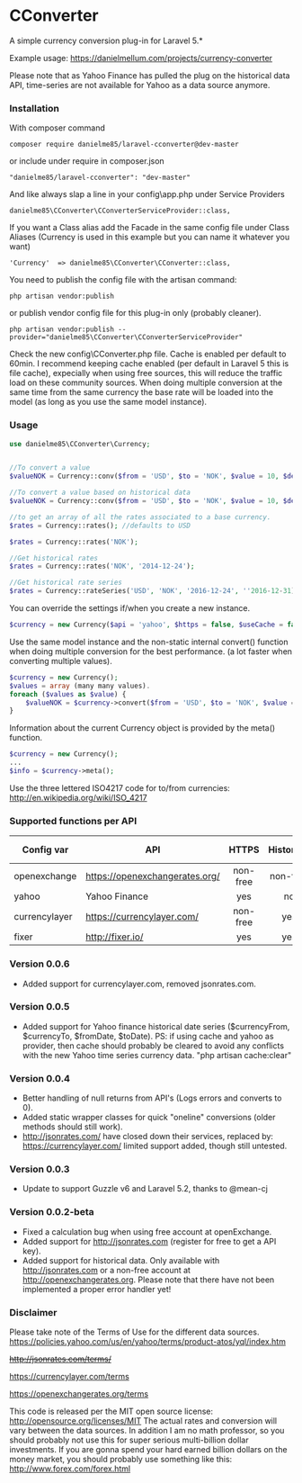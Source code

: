 # CConverter
A simple currency conversion plug-in for Laravel 5.*
<p>
Example usage: <a href="https://danielmellum.com/projects/currency-converter" target="_blank">https://danielmellum.com/projects/currency-converter</a>
</p>
<p>
Please note that as Yahoo Finance has pulled the plug on the historical data API, time-series are not available for Yahoo as a data source anymore.
</p>

### Installation
With composer command
```
composer require danielme85/laravel-cconverter@dev-master
```
or include under require in composer.json 
```
"danielme85/laravel-cconverter": "dev-master"
```

And like always slap a line in your config\app.php under Service Providers
```
danielme85\CConverter\CConverterServiceProvider::class,
```

If you want a Class alias add the Facade in the same config file under Class Aliases (Currency is used in this example but you can name it whatever you want)
```
'Currency'  => danielme85\CConverter\CConverter::class,
```

You need to publish the config file with the artisan command:
```
php artisan vendor:publish
```
or publish vendor config file for this plug-in only (probably cleaner).
```
php artisan vendor:publish --provider="danielme85\CConverter\CConverterServiceProvider"
```
Check the new config\CConverter.php file.
Cache is enabled per default to 60min. I recommend keeping cache enabled (per default in Laravel 5 this is file cache), expecially when using free sources, this will reduce the traffic load on these community sources.
When doing multiple conversion at the same time from the same currency the base rate will be loaded into the model (as long as you use the same model instance).   
 

### Usage

```php
use danielme85\CConverter\Currency;


//To convert a value
$valueNOK = Currency::conv($from = 'USD', $to = 'NOK', $value = 10, $decimals = 2);

//To convert a value based on historical data
$valueNOK = Currency::conv($from = 'USD', $to = 'NOK', $value = 10, $decimals = 2, $date = '2014-12-24');

//to get an array of all the rates associated to a base currency.
$rates = Currency::rates(); //defaults to USD

$rates = Currency::rates('NOK');

//Get historical rates
$rates = Currency::rates('NOK', '2014-12-24');

//Get historical rate series
$rates = Currency::rateSeries('USD', 'NOK', '2016-12-24', ''2016-12-31);
```

You can override the settings if/when you create a new instance.
```php
$currency = new Currency($api = 'yahoo', $https = false, $useCache = false, $cacheMin = 0);
```

Use the same model instance and the non-static internal convert() function when doing multiple conversion for the best performance.
(a lot faster when converting multiple values).
```php
$currency = new Currency();
$values = array (many many values).
foreach ($values as $value) {
    $valueNOK = $currency->convert($from = 'USD', $to = 'NOK', $value = 10, $decimals = 2);
}
```

Information about the current Currency object is provided by the meta() function.
```php
$currency = new Currency();
...
$info = $currency->meta();
```



Use the three lettered ISO4217 code for to/from currencies: http://en.wikipedia.org/wiki/ISO_4217

### Supported functions per API
| Config var               | API               | HTTPS         | Historical | Time Series | Sign-up required |
| ----------------- | ----------------- |:------------: | :--------: | :------------------: | :------------------: |
|openexchange | https://openexchangerates.org/ | non-free      | non-free   |  non-free            | yes |
|yahoo | Yahoo Finance     | yes          | no      |  no                | no |
|currencylayer | https://currencylayer.com/     | non-free             |  yes          |  non-free                | yes |
|fixer | http://fixer.io/     | yes             |  yes          |  no                | no |


### Version 0.0.6
* Added support for currencylayer.com, removed jsonrates.com.

### Version 0.0.5
* Added support for Yahoo finance historical date series ($currencyFrom, $currencyTo, $fromDate, $toDate). PS: if using cache and yahoo as provider, then cache should probably be cleared to avoid any conflicts with the new Yahoo time series currency data. "php artisan cache:clear" 

### Version 0.0.4
* Better handling of null returns from API's (Logs errors and converts to 0).
* Added static wrapper classes for quick "oneline" conversions (older methods should still work).
* http://jsonrates.com/ have closed down their services, replaced by: https://currencylayer.com/ limited support added, though still untested.

### Version 0.0.3
* Update to support Guzzle v6 and Laravel 5.2, thanks to @mean-cj

### Version 0.0.2-beta
* Fixed a calculation bug when using free account at openExchange.
* Added support for http://jsonrates.com (register for free to get a API key).
* Added support for historical data. Only available with http://jsonrates.com or a non-free account at http://openexchangerates.org.
Please note that there have not been implemented a proper error handler yet! 


### Disclaimer
Please take note of the Terms of Use for the different data sources.
https://policies.yahoo.com/us/en/yahoo/terms/product-atos/yql/index.htm

~~http://jsonrates.com/terms/~~

https://currencylayer.com/terms

https://openexchangerates.org/terms

This code is released per the MIT open source license: http://opensource.org/licenses/MIT
The actual rates and conversion will vary between the data sources. 
In addition I am no math professor, so you should probably not use this for super serious multi-billion dollar investments. 
If you are gonna spend your hard earned billion dollars on the money market, you should probably use something like this: http://www.forex.com/forex.html 
